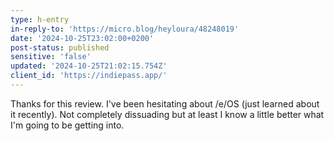 ```yaml
---
type: h-entry
in-reply-to: 'https://micro.blog/heyloura/48248019'
date: '2024-10-25T23:02:00+0200'
post-status: published
sensitive: 'false'
updated: '2024-10-25T21:02:15.754Z'
client_id: 'https://indiepass.app/'
---
```

Thanks for this review. I've been hesitating about /e/OS (just learned about it recently). Not completely dissuading but at least I know a little better what I'm going to be getting into. 
